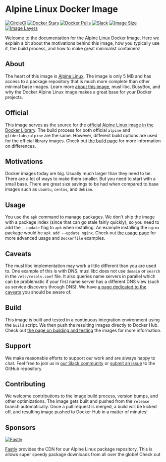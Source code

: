 # Alpine Linux Docker Image

[![CircleCI](https://img.shields.io/circleci/project/gliderlabs/docker-alpine/release.svg)](https://circleci.com/gh/gliderlabs/docker-alpine)
[![Docker Stars](https://img.shields.io/docker/stars/gliderlabs/alpine.svg)][hub]
[![Docker Pulls](https://img.shields.io/docker/pulls/gliderlabs/alpine.svg)][hub]
[![Slack](http://glider-slackin.herokuapp.com/badge.svg)][slack]
[![Image Size](https://img.shields.io/imagelayers/image-size/gliderlabs/alpine/latest.svg)](https://imagelayers.io/?images=gliderlabs/alpine:latest)
[![Image Layers](https://img.shields.io/imagelayers/layers/gliderlabs/alpine/latest.svg)](https://imagelayers.io/?images=gliderlabs/alpine:latest)


Welcome to the documentation for the Alpine Linux Docker Image. Here we explain a bit about the motivations behind this image, how you typically use it, the build process, and how to make great minimalist containers!

## About

The heart of this image is [Alpine Linux][alpine]. The image is only 5 MB and has access to a package repository that is much more complete than other minimal base images. Learn more [about this image][about], musl libc, BusyBox, and why the Docker Alpine Linux image makes a great base for your Docker projects.

## Official

This image serves as the source for the [official Alpine Linux image in the Docker Library][library]. The build process for both official `alpine` and `gliderlabs/alpine` are the same. However, different build options are used for the official library images. Check out [the build page][build] for more information on differences.

## Motivations

Docker images today are big. Usually much larger than they need to be. There are a lot of ways to make them smaller. But you need to start with a small base. There are great size savings to be had when compared to base images such as `ubuntu`, `centos`, and `debian`.

## Usage

You use the `apk` command to manage packages. We don't ship the image with a package index (since that can go stale fairly quickly), so you need to add the `--update` flag to `apk` when installing. An example installing the `nginx` package would be `apk add --update nginx`. Check out [the usage page][usage] for more advanced usage and `Dockerfile` examples.

## Caveats

The musl libc implementation may work a little different than you are used to. One example of this is with DNS. musl libc does not use `domain` or `search` in the `/etc/resolv.conf` file. It also queries name servers in parallel which can be problematic if your first name server has a different DNS view (such as service discovery through DNS). We have [a page dedicated to the caveats][caveats] you should be aware of.

## Build

This image is built and tested in a continuous integration environment using the `build` script. We then push the resulting images directly to Docker Hub. Check out [the page on building and testing][build] the images for more information.

## Support

We make reasonable efforts to support our work and are always happy to chat. Feel free to join us in [our Slack community][slack] or [submit an issue][issues] to the GitHub repository.

## Contributing

We welcome contributions to the image build process, version bumps, and other optimizations. The image gets built and pushed from the `release` branch automatically. Once a pull request is merged, a build will be kicked off, and resulting image pushed to Docker Hub in a matter of minutes!

## Sponsors

[![Fastly](https://github.com/gliderlabs/docker-alpine/raw/master/logo_fastly.png)][fastly]

[Fastly][fastly] provides the CDN for our Alpine Linux package repository. This is allows super speedy package downloads from all over the globe! Check out

[about]: /docker-alpine/about
[usage]: /docker-alpine/usage
[build]: /docker-alpine/build
[caveats]: /docker-alpine/caveats
[slack]: http://glider-slackin.herokuapp.com/
[issues]: https://github.com/gliderlabs/docker-alpine/issues
[alpine]: http://alpinelinux.org/
[library]: https://github.com/docker-library/official-images/blob/master/library/alpine
[fastly]: https://www.fastly.com/
[hub]: https://hub.docker.com/r/gliderlabs/alpine/
